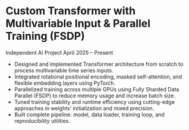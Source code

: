 # Custom Transformer with Multivariable Input & Parallel Training (FSDP) 	
Independent AI Project 		April 2025 – Present
 - Designed and implemented Transformer architecture from scratch to process multivariable time series inputs. 
 - Integrated rotational positional encoding, masked self-attention, and flexible embedding layers using PyTorch. 
 - Parallelized training across multiple GPUs using Fully Sharded Data Parallel (FSDP) to reduce memory usage and increase batch size. 
 - Tuned training stability and runtime efficiency using cutting-edge approaches in weights’ initialization and mixed precision. 
 - Built complete pipeline: model, data loader, training loop, and reproducibility utilities.
